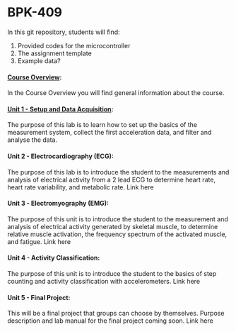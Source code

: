 # BPK-409

In this git repository, students will find:
 1. Provided codes for the microcontroller
 2. The assignment template
 3. Example data?
  
  
#### [Course Overview](https://docs.google.com/document/d/e/2PACX-1vTr1zOyrUedA1yx76olfDe5jn88miCNb3EJcC3INmy8nDmbJ8N5Y0B30EBoOunsWbA2DGOVWpgJzIs9/pub): 
In the Course Overview you will find general information about the course. 

#### [Unit 1 - Setup and Data Acquisition](https://docs.google.com/document/d/e/2PACX-1vSutDkFd9_6fi6nlRRoImSaRy06N6F0huDHBphpv4k_onJisk16iiyzBDp1Ubhe6W0vBhZN3sckAqoI/pub):
The purpose of this lab is to learn how to set up the basics of the measurement system, collect the first acceleration data, and filter and analyse the data.

#### Unit 2 - Electrocardiography (ECG):

The purpose of this lab is to introduce the student to the measurements and analysis of electrical activity from a 2 lead ECG to determine heart rate, heart rate variability, and metabolic rate. 
Link here

#### Unit 3 - Electromyography (EMG):

The purpose of this unit is to introduce the student to the measurement and analysis of electrical activity generated by skeletal muscle, to determine relative muscle activation, the frequency spectrum of the activated muscle, and fatigue. 
Link here

#### Unit 4 - Activity Classification:

The purpose of this unit is to introduce the student to the basics of step counting and activity classification with accelerometers. 
Link here

#### Unit 5 - Final Project:

This will be a final project that groups can choose by themselves. Purpose description and lab manual for the final project coming soon. 
Link here





